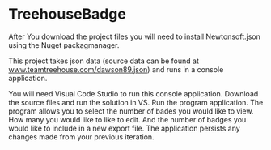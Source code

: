 # TreehouseBadge

After You download the project files you will need to install Newtonsoft.json using the Nuget packagmanager. 

This project takes json data (source data can be found at www.teamtreehouse.com/dawson89.json) and runs in a console application.

You will need Visual Code Studio to run this console application. Download the source files and run the solution in VS. Run the program application. The program allows you to select the number of bades you would like to view. How many you would like to like to edit. And the number of badges you would like to include in a new export file. The application persists any changes made from your previous iteration.
